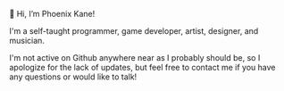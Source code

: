 👋 Hi, I’m Phoenix Kane!

I'm a self-taught programmer, game developer, artist, designer, and musician.

I'm not active on Github anywhere near as I probably should be, so I apologize for the lack of updates, but feel free to contact me if you have any questions or would like to talk!

